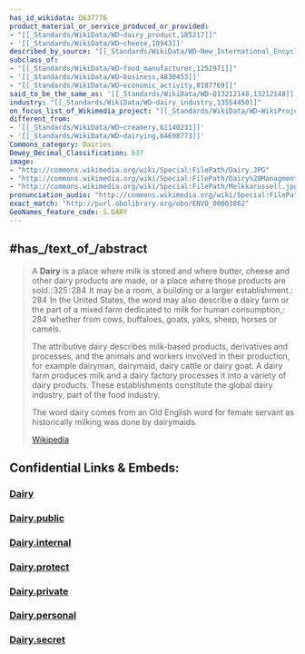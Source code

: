 ```yaml
---
has_id_wikidata: Q637776
product_material_or_service_produced_or_provided:
- "[[_Standards/WikiData/WD~dairy_product,185217]]"
- '[[_Standards/WikiData/WD~cheese,10943]]'
described_by_source: "[[_Standards/WikiData/WD~New_International_Encyclopedia,1029706]]"
subclass_of:
- "[[_Standards/WikiData/WD~food_manufacturer,1252971]]"
- '[[_Standards/WikiData/WD~business,4830453]]'
- "[[_Standards/WikiData/WD~economic_activity,8187769]]"
said_to_be_the_same_as: '[[_Standards/WikiData/WD~Q13212148,13212148]]'
industry: "[[_Standards/WikiData/WD~dairy_industry,13554450]]"
on_focus_list_of_Wikimedia_project: "[[_Standards/WikiData/WD~WikiProject_Climate_change,15305047]]"
different_from:
- '[[_Standards/WikiData/WD~creamery,61140231]]'
- '[[_Standards/WikiData/WD~dairying,64698773]]'
Commons_category: Dairies
Dewey_Decimal_Classification: 637
image:
- "http://commons.wikimedia.org/wiki/Special:FilePath/Dairy.JPG"
- "http://commons.wikimedia.org/wiki/Special:FilePath/Dairy%20Managment%2001.jpg"
- "http://commons.wikimedia.org/wiki/Special:FilePath/Melkkarussell.jpg"
pronunciation_audio: "http://commons.wikimedia.org/wiki/Special:FilePath/LL-Q8752%20%28eus%29-Xabier%20Ca%C3%B1as-Esnetegi.wav"
exact_match: "http://purl.obolibrary.org/obo/ENVO_00003862"
GeoNames_feature_code: S.DARY
---
```


## #has_/text_of_/abstract 

> A **Dairy** is a place where milk is stored and where butter, cheese and other dairy products are made, or a place where those products are sold.: 325 : 284  It may be a room, a building or a larger establishment.: 284  In the United States, the word may also describe a dairy farm or the part of a mixed farm dedicated to milk for human consumption,: 284  whether from cows, buffaloes, goats, yaks, sheep, horses or camels.
>
> The attributive dairy describes milk-based products, derivatives and processes, and the animals and workers involved in their production, for example dairyman, dairymaid, dairy cattle or dairy goat. A dairy farm produces milk and a dairy factory processes it into a variety of dairy products. These establishments constitute the global dairy industry, part of the food industry.
>
> The word dairy comes from an Old English word for female servant as historically milking was done by dairymaids.
>
> [Wikipedia](https://en.wikipedia.org/wiki/Dairy) 






## Confidential Links & Embeds: 

### [Dairy](/_Standards/Home_Economics/Cooking/Food/Dairy.md) 

### [Dairy.public](/_public/Home_Economics/Cooking/Food/Dairy.public.md) 

### [Dairy.internal](/_internal/Home_Economics/Cooking/Food/Dairy.internal.md) 

### [Dairy.protect](/_protect/Home_Economics/Cooking/Food/Dairy.protect.md) 

### [Dairy.private](/_private/Home_Economics/Cooking/Food/Dairy.private.md) 

### [Dairy.personal](/_personal/Home_Economics/Cooking/Food/Dairy.personal.md) 

### [Dairy.secret](/_secret/Home_Economics/Cooking/Food/Dairy.secret.md)

